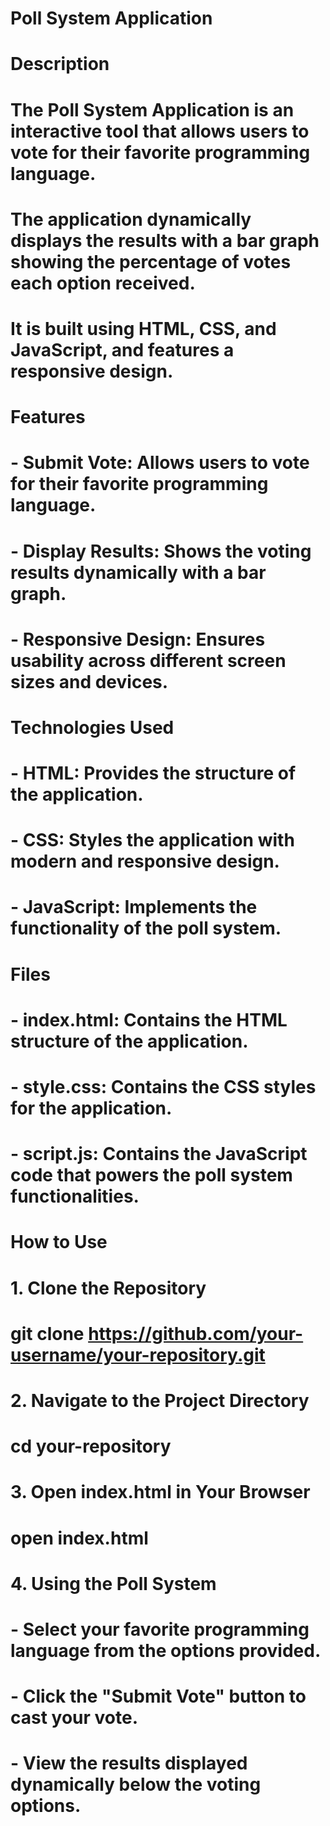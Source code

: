 
# Poll System Application

# Description
# The Poll System Application is an interactive tool that allows users to vote for their favorite programming language.
# The application dynamically displays the results with a bar graph showing the percentage of votes each option received.
# It is built using HTML, CSS, and JavaScript, and features a responsive design.

# Features
# - Submit Vote: Allows users to vote for their favorite programming language.
# - Display Results: Shows the voting results dynamically with a bar graph.
# - Responsive Design: Ensures usability across different screen sizes and devices.

# Technologies Used
# - HTML: Provides the structure of the application.
# - CSS: Styles the application with modern and responsive design.
# - JavaScript: Implements the functionality of the poll system.

# Files
# - index.html: Contains the HTML structure of the application.
# - style.css: Contains the CSS styles for the application.
# - script.js: Contains the JavaScript code that powers the poll system functionalities.

# How to Use

# 1. Clone the Repository
# git clone https://github.com/your-username/your-repository.git

# 2. Navigate to the Project Directory
# cd your-repository

# 3. Open index.html in Your Browser
# open index.html

# 4. Using the Poll System
# - Select your favorite programming language from the options provided.
# - Click the "Submit Vote" button to cast your vote.
# - View the results displayed dynamically below the voting options.
